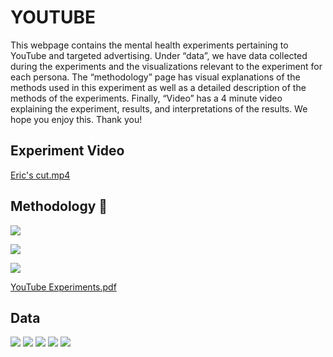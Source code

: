 # YOUTUBE

This webpage contains the mental health experiments pertaining to YouTube and targeted
advertising. Under “data”, we have data collected during the experiments and the visualizations
relevant to the experiment for each persona. The “methodology” page has visual explanations of
the methods used in this experiment as well as a detailed description of the methods of the
experiments. Finally, “Video” has a 4 minute video explaining the experiment, results, and
interpretations of the results. We hope you enjoy this. Thank you!

## Experiment Video

<a href='YOUTUBE/Eric%27s%20cut.mp4'>Eric's cut.mp4</a>


## Methodology 🔬
![](YOUTUBE/methods.png)

![](YOUTUBE/experiment.png)

![](YOUTUBE/cloud.png)

<a href='YOUTUBE/YouTube%20Experiments.pdf'>YouTube Experiments.pdf</a>

## Data
![](YOUTUBE/persona1.png)
![](YOUTUBE/persona2.png)
![](YOUTUBE/persona3.png)
![](YOUTUBE/persona4.png)
![](YOUTUBE/persona5.png)

